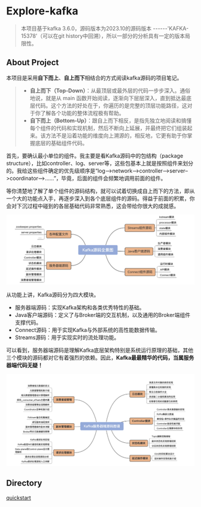 # Explore-kafka

> 本项目基于kafka 3.6.0，源码版本为2023.10的源码版本 ------'KAFKA-15378'（可以在git history中回溯），所以一部分的分析具有一定的版本局限性。

## About Project

本项目是采用**自下而上**、**自上而下**相结合的方式阅读kafka源码的项目笔记。

> - **自上而下（Top-Down）**：从最顶层或最外层的代码一步步深入。通俗地说，就是从 main 函数开始阅读，逐渐向下层层深入，直到抵达最底层代码。这个方法的好处在于，你遍历的是完整的顶层功能路径，这对于你了解各个功能的整体流程极有帮助。
> - **自下而上（Bottom-Up）**：跟自上而下相反，是指先独立地阅读和搞懂每个组件的代码和实现机制，然后不断向上延展，并最终把它们组装起来。该方法不是沿着功能的维度向上溯源的，相反地，它更有助于你掌握底层的基础组件代码。

首先，要确认最小单位的组件。我主要是看Kafka源码中的包结构（package structure），比如controller、log、server等，这些包基本上就是按照组件来划分的。我给这些组件确定的优先级顺序是“log–>network–>controller–>server–>coordinator–>……”，毕竟，后面的组件会频繁地调用前面的组件。

等你清楚地了解了单个组件的源码结构，就可以试着切换成自上而下的方法，即从一个大的功能点入手，再逐步深入到各个底层组件的源码。得益于前面的积累，你会对下沉过程中碰到的各层基础代码非常熟悉，这会带给你很大的成就感。

![kafka源码全景图](./images/README/image-20231021142137597.png)

从功能上讲，Kafka源码分为四大模块。

- 服务器端源码：实现Kafka架构和各类优秀特性的基础。
- Java客户端源码：定义了与Broker端的交互机制，以及通用的Broker端组件支撑代码。
- Connect源码：用于实现Kafka与外部系统的高性能数据传输。
- Streams源码：用于实现实时的流处理功能。

可以看到，服务器端源码是理解Kafka底层架构特别是系统运行原理的基础，其他三个模块的源码都对它有着强烈的依赖。因此，**Kafka最最精华的代码，当属服务器端代码无疑！**

![image-20231021142354231](./images/README/image-20231021142354231.png)

## Directory

[quickstart](https://github.com/EricCoderG/explore-kafka/blob/master/quickstart.md)

